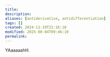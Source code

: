 ```yaml
---
title: 
description: 
aliases: [antiderivative, antidifferentiation]
tags: []
created: 2024-11-19T21:16:10
modified: 2025-08-04T09:46:10
permalink:
---
```


YAaaaaahH.
